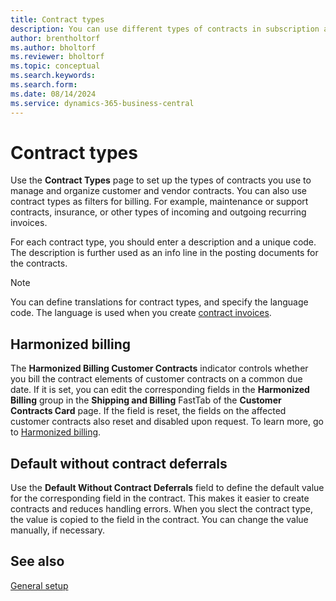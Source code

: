 ```yaml
---
title: Contract types
description: You can use different types of contracts in subscription and recurring billing.
author: brentholtorf
ms.author: bholtorf
ms.reviewer: bholtorf
ms.topic: conceptual
ms.search.keywords: 
ms.search.form: 
ms.date: 08/14/2024
ms.service: dynamics-365-business-central
---
```


# Contract types

Use the **Contract Types** page to set up the types of contracts you use to manage and organize customer and vendor contracts. You can also use contract types as filters for billing. For example, maintenance or support contracts, insurance, or other types of incoming and outgoing recurring invoices.

For each contract type, you should enter a description and a unique code. The description is further used as an info line in the posting documents for the contracts.

> [!NOTE]
> You can define translations for contract types, and specify the language code. The language is used when you create [contract invoices](/docs/srb/posting-documents.md).

## Harmonized billing

The **Harmonized Billing Customer Contracts** indicator controls whether you bill the contract elements of customer contracts on a common due date. If it is set, you can edit the corresponding fields in the **Harmonized Billing** group in the **Shipping and Billing** FastTab of the **Customer Contracts Card** page. If the field is reset, the fields on the affected customer contracts also reset and disabled upon request. To learn more, go to [Harmonized billing](../working-with-contracts/customer-contracts.md#harmonized-billing).

## Default without contract deferrals

Use the **Default Without Contract Deferrals** field to define the default value for the corresponding field in the contract. This makes it easier to create contracts and reduces handling errors. When you slect the contract type, the value is copied to the field in the contract. You can change the value manually, if necessary.

## See also

[General setup](general.md)  
